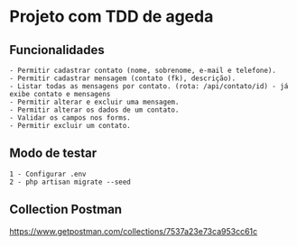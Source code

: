 # Projeto com TDD de ageda

## Funcionalidades
    - Permitir cadastrar contato (nome, sobrenome, e-mail e telefone). 
    - Permitir cadastrar mensagem (contato (fk), descrição). 
    - Listar todas as mensagens por contato. (rota: /api/contato/id) - já exibe contato e mensagens
    - Permitir alterar e excluir uma mensagem. 
    - Permitir alterar os dados de um contato. 
    - Validar os campos nos forms.
    - Permitir excluir um contato.
    
## Modo de testar
    1 - Configurar .env
    2 - php artisan migrate --seed
    
## Collection Postman
https://www.getpostman.com/collections/7537a23e73ca953cc61c


